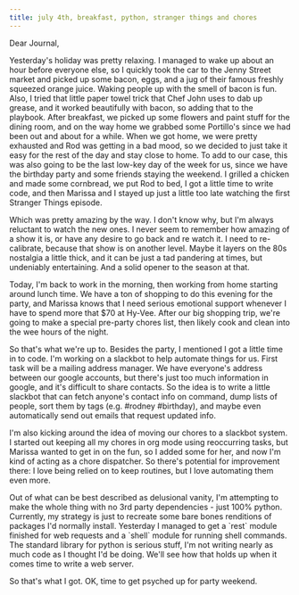 ```yaml
---
title: july 4th, breakfast, python, stranger things and chores
---
```


Dear Journal,

Yesterday's holiday was pretty relaxing. I managed to wake up about an
hour before everyone else, so I quickly took the car to the Jenny Street
market and picked up some bacon, eggs, and a jug of their famous freshly
squeezed orange juice. Waking people up with the smell of bacon is fun.
Also, I tried that little paper towel trick that Chef John uses to dab
up grease, and it worked beautifully with bacon, so adding that to the
playbook. After breakfast, we picked up some flowers and paint stuff for
the dining room, and on the way home we grabbed some Portillo's since we
had been out and about for a while. When we got home, we were pretty
exhausted and Rod was getting in a bad mood, so we decided to just take
it easy for the rest of the day and stay close to home. To add to our
case, this was also going to be the last low-key day of the week for us,
since we have the birthday party and some friends staying the weekend. I
grilled a chicken and made some cornbread, we put Rod to bed, I got a
little time to write code, and then Marissa and I stayed up just a
little too late watching the first Stranger Things episode.

Which was pretty amazing by the way. I don't know why, but I'm always
reluctant to watch the new ones. I never seem to remember how amazing of
a show it is, or have any desire to go back and re watch it. I need to
re-calibrate, because that show is on another level. Maybe it layers on
the 80s nostalgia a little thick, and it can be just a tad pandering at
times, but undeniably entertaining. And a solid opener to the season at
that.

Today, I'm back to work in the morning, then working from home starting
around lunch time. We have a ton of shopping to do this evening for the
party, and Marissa knows that I need serious emotional support whenever
I have to spend more that \$70 at Hy-Vee. After our big shopping trip,
we're going to make a special pre-party chores list, then likely cook
and clean into the wee hours of the night.

So that's what we're up to. Besides the party, I mentioned I got a
little time in to code. I'm working on a slackbot to help automate
things for us. First task will be a mailing address manager. We have
everyone's address between our google accounts, but there's just too
much information in google, and it's difficult to share contacts. So the
idea is to write a little slackbot that can fetch anyone's contact info
on command, dump lists of people, sort them by tags (e.g. \#rodney
\#birthday), and maybe even automatically send out emails that request
updated info.

I'm also kicking around the idea of moving our chores to a slackbot
system. I started out keeping all my chores in org mode using
reoccurring tasks, but Marissa wanted to get in on the fun, so I added
some for her, and now I'm kind of acting as a chore dispatcher. So
there's potential for improvement there: I love being relied on to keep
routines, but I love automating them even more.

Out of what can be best described as delusional vanity, I'm attempting
to make the whole thing with no 3rd party dependencies - just 100%
python. Currently, my strategy is just to recreate some bare bones
renditions of packages I'd normally install. Yesterday I managed to get
a \`rest\` module finished for web requests and a \`shell\` module for
running shell commands. The standard library for python is serious
stuff, I'm not writing nearly as much code as I thought I'd be doing.
We'll see how that holds up when it comes time to write a web server.

So that's what I got. OK, time to get psyched up for party weekend.

